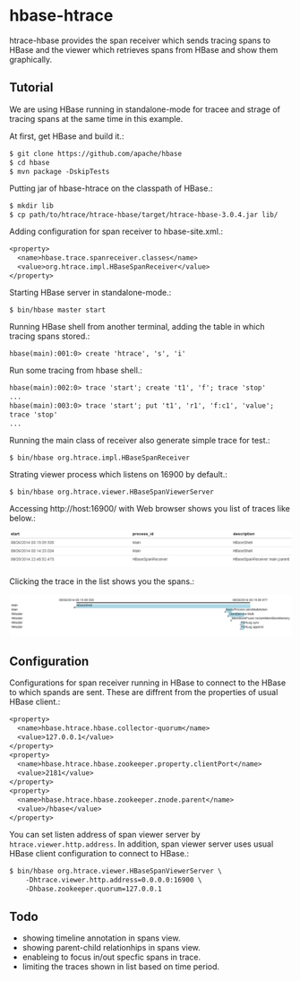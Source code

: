 hbase-htrace
============

htrace-hbase provides the span receiver which sends tracing spans to HBase
and the viewer which retrieves spans from HBase and show them graphically.


Tutorial
--------

We are using HBase running in standalone-mode for tracee
and strage of tracing spans at the same time in this example.

At first, get HBase and build it.:

    $ git clone https://github.com/apache/hbase
    $ cd hbase
    $ mvn package -DskipTests

Putting jar of hbase-htrace on the classpath of HBase.:

    $ mkdir lib
    $ cp path/to/htrace/htrace-hbase/target/htrace-hbase-3.0.4.jar lib/

Adding configuration for span receiver to hbase-site.xml.:

    <property>
      <name>hbase.trace.spanreceiver.classes</name>
      <value>org.htrace.impl.HBaseSpanReceiver</value>
    </property>

Starting HBase server in standalone-mode.:

    $ bin/hbase master start

Running HBase shell from another terminal,
adding the table in which tracing spans stored.:

    hbase(main):001:0> create 'htrace', 's', 'i'

Run some tracing from hbase shell.:

    hbase(main):002:0> trace 'start'; create 't1', 'f'; trace 'stop'
    ...
    hbase(main):003:0> trace 'start'; put 't1', 'r1', 'f:c1', 'value'; trace 'stop'
    ...

Running the main class of receiver also generate simple trace for test.:

    $ bin/hbase org.htrace.impl.HBaseSpanReceiver

Strating viewer process which listens on 16900 by default.:

    $ bin/hbase org.htrace.viewer.HBaseSpanViewerServer

Accessing http://host:16900/ with Web browser shows you list of traces like below.:

![list of traces](traces.png "traces list")

Clicking the trace in the list shows you the spans.:

![visualization of spans](spans.png "spans view")


Configuration
-------------

Configurations for span receiver running in HBase
to connect to the HBase to which spands are sent.
These are diffrent from the properties of usual HBase client.:

    <property>
      <name>hbase.htrace.hbase.collector-quorum</name>
      <value>127.0.0.1</value>
    </property>
    <property>
      <name>hbase.htrace.hbase.zookeeper.property.clientPort</name>
      <value>2181</value>
    </property>
    <property>
      <name>hbase.htrace.hbase.zookeeper.znode.parent</name>
      <value>/hbase</value>
    </property>

You can set listen address of span viewer server by `htrace.viewer.http.address`.
In addition, span viewer server uses usual HBase client configuration
to connect to HBase.:

    $ bin/hbase org.htrace.viewer.HBaseSpanViewerServer \
        -Dhtrace.viewer.http.address=0.0.0.0:16900 \
        -Dhbase.zookeeper.quorum=127.0.0.1


Todo
----

- showing timeline annotation in spans view.
- showing parent-child relationhips in spans view.
- enableing to focus in/out specfic spans in trace.
- limiting the traces shown in list based on time period.
